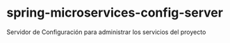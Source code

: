 # spring-microservices-config-server
Servidor de Configuración para administrar los servicios del proyecto
